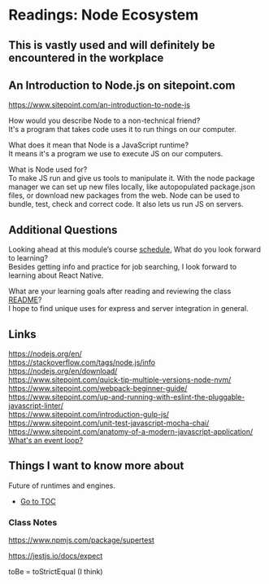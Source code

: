 # Readings: Node Ecosystem  

## This is vastly used and will definitely be encountered in the workplace  

## An Introduction to Node.js on sitepoint.com  

<https://www.sitepoint.com/an-introduction-to-node-js>  

How would you describe Node to a non-technical friend?  
It's a program that takes code uses it to run things on our computer.  

What does it mean that Node is a JavaScript runtime?  
It means it's a program we use to execute JS on our computers.  

What is Node used for?  
To make JS run and give us tools to manipulate it.  With the node package manager we can set up new files locally, like autopopulated package.json files, or download new packages from the web.  Node can be used to bundle, test, check and correct code.  It also lets us run JS on servers.  

## Additional Questions

Looking ahead at this module’s course [schedule](https://codefellows.github.io/code-401-javascript-guide/curriculum/#module-1), What do you look forward to learning?  
Besides getting info and practice for job searching, I look forward to learning about React Native.  

What are your learning goals after reading and reviewing the class [README](https://codefellows.github.io/code-401-javascript-guide/curriculum/class-01/)?  
I hope to find unique uses for express and server integration in general.  

## Links

<https://nodejs.org/en/>  
<https://stackoverflow.com/tags/node.js/info>  
<https://nodejs.org/en/download/>  
<https://www.sitepoint.com/quick-tip-multiple-versions-node-nvm/>  
<https://www.sitepoint.com/webpack-beginner-guide/>  
<https://www.sitepoint.com/up-and-running-with-eslint-the-pluggable-javascript-linter/>  
<https://www.sitepoint.com/introduction-gulp-js/>  
<https://www.sitepoint.com/unit-test-javascript-mocha-chai/>  
<https://www.sitepoint.com/anatomy-of-a-modern-javascript-application/>  
[What's an event loop?](https://www.youtube.com/watch?v=8aGhZQkoFbQ>)  

## Things I want to know more about  

Future of runtimes and engines.  

- [Go to TOC](README.md)  

### Class Notes

https://www.npmjs.com/package/supertest

https://jestjs.io/docs/expect

toBe = toStrictEqual (I think)
